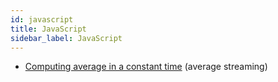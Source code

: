 ```yaml
---
id: javascript
title: JavaScript
sidebar_label: JavaScript
---
```


- [Computing average in a constant time](https://stackoverflow.com/a/22999488/3135248) (average streaming)
